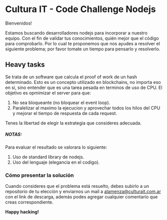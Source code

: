 # Cultura IT - Code Challenge Nodejs

Bienvenidos!

Estamos buscando desarrolladores nodejs para incorporar a nuestro equipo.
Con el fin de validar tus conocimientos, quién mejor que el código para comprobarlo. Por lo cual te proponemos que nos ayudes a resolver el siguiente problema; por favor tomate un tiempo para pensarlo y resolverlo.

## Heavy tasks

Se trata de un software que calcula el proof of work de un hash determinado. Esto es un concepto utilizado en blockchains, no importa eso en si, sino entender que es una tarea pesada en terminos de uso de CPU.
El objetivo es opmimizar el server para que:

1. No sea bloqueante (no bloquear el event loop).
2. Paralelizar al maximo la ejecucion y aprovechar todos los hilos del CPU y mejorar el tiempo de respuesta de cada request.

Tenes la libertad de elegir la estrategia que consideres adecuada.

##### NOTAS:
Para evaluar el resultado se valorara lo siguiente:
1. Uso de standard library de nodejs.
2. Uso del lenguaje (elegancia en el codigo).

### Cómo presentar la solución
Cuando consideres que el problema está resuelto, debes subirlo a un repositorio de tu elección y enviarnos un mail a alamenza@culturait.com.ar con el link de descarga, además podes agregar cualquier comentario que creas correspondiente.


**Happy hacking!**
